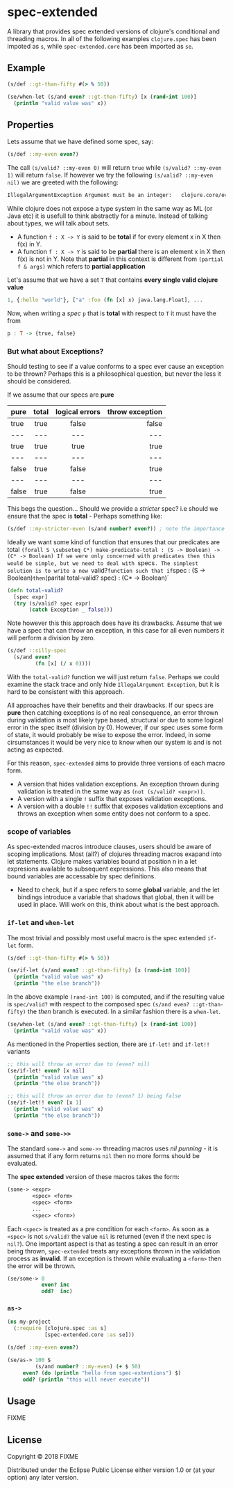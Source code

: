 # spec-extended

A library that provides spec extended versions of clojure's conditional and threading macros.
In all of the following examples `clojure.spec` has been impoted as `s`, while `spec-extended.core` has been imported as `se`.

## Example

```clojure
(s/def ::gt-than-fifty #(> % 50))

(se/when-let (s/and even? ::gt-than-fifty) [x (rand-int 100)]
  (println "valid value was" x))
```

## Properties

Lets assume that we have defined some spec, say:
```clojure
(s/def ::my-even even?)
```
The call `(s/valid? ::my-even 0)` will return `true` while `(s/valid? ::my-even 1)` will return `false`.
If however we try the following `(s/valid? ::my-even nil)` we are greeted with the following:
```clojure
IllegalArgumentException Argument must be an integer:   clojure.core/even? (core.clj:1383)
```

While clojure does not expose a type system in the same way as ML (or Java etc) it is usefull to think abstractly for
a minute. Instead of talking about types, we will talk about sets.

- A function `f : X -> Y` is said to be **total** if for every element x in X then f(x) in Y.
- A function `f : X -> Y` is said to be **partial** there is an element x in X then f(x) is not in Y.
Note that **partial** in this context is different from `(partial f & args)` which refers to **partial application**

Let's assume that we have a set `T` that contains **every single valid clojure value**
```clojure
1, {:hello "world"}, ["a" :foo (fn [x] x) java.lang.Float], ...
```

Now, when writing a *spec* `p` that is **total** with respect to `T` it must have the from
```haskell
p : T -> {true, false}
```

### But what about Exceptions?
Should testing to see if a value conforms to a spec ever cause an exception to be thrown? Perhaps this is a philosophical question, but
never the less it should be considered.

If we assume that our specs are **pure**

 | pure  | total | logical errors | throw exception |
 | ---   | :---: | :---:          | ---:            |
 | true  | true  | false          | false           |
 | ---   | ---   | ---            | ---             |
 | true  | true  | true           | true            |
 | ---   | ---   | ---            | ---             |
 | false | true  | false          | true            |
 | ---   | ---   | ---            | ---             |
 | false | true  | false          | true


This begs the question... Should we provide a *stricter* spec? i.e should we ensure that the spec is **total** - Perhaps something like:
```clojure
(s/def ::my-stricter-even (s/and number? even?)) ; note the importance of order
```

Ideally we want some kind of function that ensures that our predicates are total
`(forall S \subseteq C*) make-predicate-total : (S -> Boolean) -> (C* -> Boolean)
If we were only concerned with predicates then this would be simple, but we need to deal with `specs`. The simplest solution is to write a new `valid?` function
such that if `spec : (S -> Boolean)` then `(parital total-valid? spec) : (C* -> Boolean)`
```clojure
(defn total-valid?
  [spec expr]
  (try (s/valid? spec expr)
       (catch Exception _ false)))
```
Note however this this approach does have its drawbacks. Assume that we have a spec that can throw an exception, in this case for all even numbers it will perform a division by zero.
```clojure
(s/def ::silly-spec
  (s/and even?
         (fn [x] (/ x 0))))
```
With the `total-valid?` function we will just return `false`. Perhaps we could examine the stack trace and only hide `IllegalArgument Exception`, but it is hard to be consistent with this approach.

All approaches have their benefits and their drawbacks. If our specs are **pure** then catching exceptions is of no real consequence, an error thrown during validation is most likely type based, structural or due to some logical error in the spec itself (division by 0). However, if our spec uses some form of state, it would probably be wise to expose the error. Indeed, in some cirsumstances it would be very nice to know when our system is and is not acting as expected.

For this reason, `spec-extended` aims to provide three versions of each macro form.
- A version that hides validation exceptions. An exception thrown during validation is treated in the same way as `(not (s/valid? <expr>))`.
- A version with a single `!` suffix that exposes validation exceptions.
- A version with a double `!!` suffix that exposes validation exceptions and throws an exception when some entity does not conform to a spec.

### scope of variables

As spec-extended macros introduce clauses, users should be aware of scoping implications. Most (all?) of clojures threading macros exapand into let statements. Clojure makes variables bound at position n in a let expresions available to subsequent expressions. This also means that bound variables are accessable by spec definitions.
- Need to check, but if a spec refers to some **global** variable, and the let bindings introduce a variable that shadows that global, then it will be used in place. Will work on this, think about what is the best approach.

### `if-let` and `when-let`
The most trivial and possibly most useful macro is the spec extended `if-let` form.

```clojure
(s/def ::gt-than-fifty #(> % 50))

(se/if-let (s/and even? ::gt-than-fifty) [x (rand-int 100)]
  (println "valid value was" x)
  (println "the else branch"))
```
In the above example `(rand-int 100)` is computed, and if the resulting value is `spec/valid?` with respect to the composed spec `(s/and even? ::gt-than-fifty)` the *then* branch is executed. In a similar fashion there is a `when-let`.
```clojure
(se/when-let (s/and even? ::gt-than-fifty) [x (rand-int 100)]
  (println "valid value was" x))
```
As mentioned in the Properties section, there are `if-let!` and `if-let!!` variants

```clojure
;; this will throw an error due to (even? nil)
(se/if-let! even? [x nil]
  (println "valid value was" x)
  (println "the else branch"))

;; this will throw an error due to (even? 1) being false
(se/if-let!! even? [x 1]
  (println "valid value was" x)
  (println "the else branch"))
```

### `some->` and `some->>`
The standard `some->` and `some->>` threading macros uses *nil punning* - it is assumed that if any form returns `nil` then no more forms should be evaluated.

The **spec extended** version of these macros takes the form:

```clojure
(some-> <expr>
        <spec> <form>
        <spec> <form>
        ...
        <spec> <form>)
```
Each `<spec>` is treated as a pre condition for each `<form>`. As soon as a `<spec>` is not `s/valid?` the value `nil` is returned (even if the next spec is `nil?`). One important aspect is that as testing a spec can result in an error being thrown, `spec-extended` treats any exceptions thrown in the validation process as **invalid**. If an exception is thrown while evaluating a `<form>` then the error will be thrown.

```clojure
(se/some-> 0
           even? inc
           odd?  inc)
```

### `as->`

```clojure
(ns my-project
  (:require [clojure.spec :as s]
            [spec-extended.core :as se]))

(s/def ::my-even even?)

(se/as-> 100 $
         (s/and number? ::my-even) (+ $ 50)
	 even? (do (println "hello from spec-extentions") $)
	 odd? (println "this will never execute"))
```

## Usage

FIXME

## License

Copyright © 2018 FIXME

Distributed under the Eclipse Public License either version 1.0 or (at
your option) any later version.
